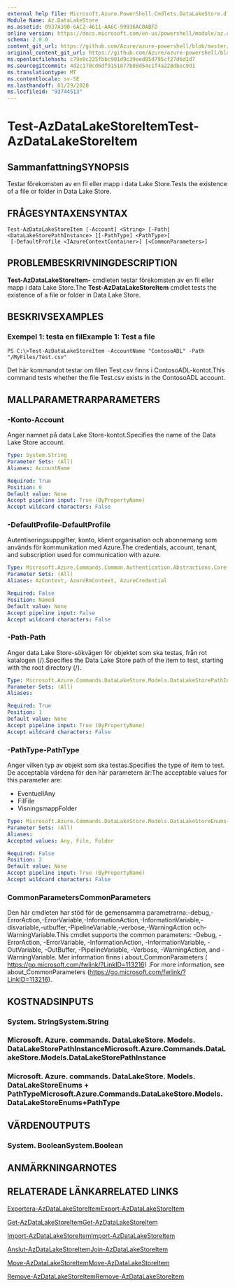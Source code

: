 ```yaml
---
external help file: Microsoft.Azure.PowerShell.Cmdlets.DataLakeStore.dll-Help.xml
Module Name: Az.DataLakeStore
ms.assetid: 0937A390-6AC2-4611-AA6C-99936AC0ABFD
online version: https://docs.microsoft.com/en-us/powershell/module/az.datalakestore/test-azdatalakestoreitem
schema: 2.0.0
content_git_url: https://github.com/Azure/azure-powershell/blob/master/src/DataLakeStore/DataLakeStore/help/Test-AzDataLakeStoreItem.md
original_content_git_url: https://github.com/Azure/azure-powershell/blob/master/src/DataLakeStore/DataLakeStore/help/Test-AzDataLakeStoreItem.md
ms.openlocfilehash: c79e8c225fbbc901d9c39eed85d795cf27d6d1d7
ms.sourcegitcommit: 4d2c178cd6df9151877b08d54c1f4a228dbec9d1
ms.translationtype: MT
ms.contentlocale: sv-SE
ms.lasthandoff: 01/29/2020
ms.locfileid: "93744513"
---
```

# <span data-ttu-id="1ff44-101">Test-AzDataLakeStoreItem</span><span class="sxs-lookup"><span data-stu-id="1ff44-101">Test-AzDataLakeStoreItem</span></span>

## <span data-ttu-id="1ff44-102">Sammanfattning</span><span class="sxs-lookup"><span data-stu-id="1ff44-102">SYNOPSIS</span></span>
<span data-ttu-id="1ff44-103">Testar förekomsten av en fil eller mapp i data Lake Store.</span><span class="sxs-lookup"><span data-stu-id="1ff44-103">Tests the existence of a file or folder in Data Lake Store.</span></span>

## <span data-ttu-id="1ff44-104">FRÅGESYNTAXEN</span><span class="sxs-lookup"><span data-stu-id="1ff44-104">SYNTAX</span></span>

```
Test-AzDataLakeStoreItem [-Account] <String> [-Path] <DataLakeStorePathInstance> [[-PathType] <PathType>]
 [-DefaultProfile <IAzureContextContainer>] [<CommonParameters>]
```

## <span data-ttu-id="1ff44-105">PROBLEMBESKRIVNING</span><span class="sxs-lookup"><span data-stu-id="1ff44-105">DESCRIPTION</span></span>
<span data-ttu-id="1ff44-106">**Test-AzDataLakeStoreItem-** cmdleten testar förekomsten av en fil eller mapp i data Lake Store.</span><span class="sxs-lookup"><span data-stu-id="1ff44-106">The **Test-AzDataLakeStoreItem** cmdlet tests the existence of a file or folder in Data Lake Store.</span></span>

## <span data-ttu-id="1ff44-107">BESKRIVS</span><span class="sxs-lookup"><span data-stu-id="1ff44-107">EXAMPLES</span></span>

### <span data-ttu-id="1ff44-108">Exempel 1: testa en fil</span><span class="sxs-lookup"><span data-stu-id="1ff44-108">Example 1: Test a file</span></span>
```
PS C:\>Test-AzDataLakeStoreItem -AccountName "ContosoADL" -Path "/MyFiles/Test.csv"
```

<span data-ttu-id="1ff44-109">Det här kommandot testar om filen Test.csv finns i ContosoADL-kontot.</span><span class="sxs-lookup"><span data-stu-id="1ff44-109">This command tests whether the file Test.csv exists in the ContosoADL account.</span></span>

## <span data-ttu-id="1ff44-110">MALLPARAMETRAR</span><span class="sxs-lookup"><span data-stu-id="1ff44-110">PARAMETERS</span></span>

### <span data-ttu-id="1ff44-111">-Konto</span><span class="sxs-lookup"><span data-stu-id="1ff44-111">-Account</span></span>
<span data-ttu-id="1ff44-112">Anger namnet på data Lake Store-kontot.</span><span class="sxs-lookup"><span data-stu-id="1ff44-112">Specifies the name of the Data Lake Store account.</span></span>

```yaml
Type: System.String
Parameter Sets: (All)
Aliases: AccountName

Required: True
Position: 0
Default value: None
Accept pipeline input: True (ByPropertyName)
Accept wildcard characters: False
```

### <span data-ttu-id="1ff44-113">-DefaultProfile</span><span class="sxs-lookup"><span data-stu-id="1ff44-113">-DefaultProfile</span></span>
<span data-ttu-id="1ff44-114">Autentiseringsuppgifter, konto, klient organisation och abonnemang som används för kommunikation med Azure.</span><span class="sxs-lookup"><span data-stu-id="1ff44-114">The credentials, account, tenant, and subscription used for communication with azure.</span></span>

```yaml
Type: Microsoft.Azure.Commands.Common.Authentication.Abstractions.Core.IAzureContextContainer
Parameter Sets: (All)
Aliases: AzContext, AzureRmContext, AzureCredential

Required: False
Position: Named
Default value: None
Accept pipeline input: False
Accept wildcard characters: False
```

### <span data-ttu-id="1ff44-115">-Path</span><span class="sxs-lookup"><span data-stu-id="1ff44-115">-Path</span></span>
<span data-ttu-id="1ff44-116">Anger data Lake Store-sökvägen för objektet som ska testas, från rot katalogen (/).</span><span class="sxs-lookup"><span data-stu-id="1ff44-116">Specifies the Data Lake Store path of the item to test, starting with the root directory (/).</span></span>

```yaml
Type: Microsoft.Azure.Commands.DataLakeStore.Models.DataLakeStorePathInstance
Parameter Sets: (All)
Aliases:

Required: True
Position: 1
Default value: None
Accept pipeline input: True (ByPropertyName)
Accept wildcard characters: False
```

### <span data-ttu-id="1ff44-117">-PathType</span><span class="sxs-lookup"><span data-stu-id="1ff44-117">-PathType</span></span>
<span data-ttu-id="1ff44-118">Anger vilken typ av objekt som ska testas.</span><span class="sxs-lookup"><span data-stu-id="1ff44-118">Specifies the type of item to test.</span></span>
<span data-ttu-id="1ff44-119">De acceptabla värdena för den här parametern är:</span><span class="sxs-lookup"><span data-stu-id="1ff44-119">The acceptable values for this parameter are:</span></span>
- <span data-ttu-id="1ff44-120">Eventuell</span><span class="sxs-lookup"><span data-stu-id="1ff44-120">Any</span></span> 
- <span data-ttu-id="1ff44-121">Fil</span><span class="sxs-lookup"><span data-stu-id="1ff44-121">File</span></span> 
- <span data-ttu-id="1ff44-122">Visningsmapp</span><span class="sxs-lookup"><span data-stu-id="1ff44-122">Folder</span></span>

```yaml
Type: Microsoft.Azure.Commands.DataLakeStore.Models.DataLakeStoreEnums+PathType
Parameter Sets: (All)
Aliases:
Accepted values: Any, File, Folder

Required: False
Position: 2
Default value: None
Accept pipeline input: True (ByPropertyName)
Accept wildcard characters: False
```

### <span data-ttu-id="1ff44-123">CommonParameters</span><span class="sxs-lookup"><span data-stu-id="1ff44-123">CommonParameters</span></span>
<span data-ttu-id="1ff44-124">Den här cmdleten har stöd för de gemensamma parametrarna:-debug,-ErrorAction,-ErrorVariable,-InformationAction,-InformationVariable,-disvariable,-utbuffer,-PipelineVariable,-verbose,-WarningAction och-WarningVariable.</span><span class="sxs-lookup"><span data-stu-id="1ff44-124">This cmdlet supports the common parameters: -Debug, -ErrorAction, -ErrorVariable, -InformationAction, -InformationVariable, -OutVariable, -OutBuffer, -PipelineVariable, -Verbose, -WarningAction, and -WarningVariable.</span></span> <span data-ttu-id="1ff44-125">Mer information finns i about_CommonParameters ( https://go.microsoft.com/fwlink/?LinkID=113216) .</span><span class="sxs-lookup"><span data-stu-id="1ff44-125">For more information, see about_CommonParameters (https://go.microsoft.com/fwlink/?LinkID=113216).</span></span>

## <span data-ttu-id="1ff44-126">KOSTNADS</span><span class="sxs-lookup"><span data-stu-id="1ff44-126">INPUTS</span></span>

### <span data-ttu-id="1ff44-127">System. String</span><span class="sxs-lookup"><span data-stu-id="1ff44-127">System.String</span></span>

### <span data-ttu-id="1ff44-128">Microsoft. Azure. commands. DataLakeStore. Models. DataLakeStorePathInstance</span><span class="sxs-lookup"><span data-stu-id="1ff44-128">Microsoft.Azure.Commands.DataLakeStore.Models.DataLakeStorePathInstance</span></span>

### <span data-ttu-id="1ff44-129">Microsoft. Azure. commands. DataLakeStore. Models. DataLakeStoreEnums + PathType</span><span class="sxs-lookup"><span data-stu-id="1ff44-129">Microsoft.Azure.Commands.DataLakeStore.Models.DataLakeStoreEnums+PathType</span></span>

## <span data-ttu-id="1ff44-130">VÄRDEN</span><span class="sxs-lookup"><span data-stu-id="1ff44-130">OUTPUTS</span></span>

### <span data-ttu-id="1ff44-131">System. Boolean</span><span class="sxs-lookup"><span data-stu-id="1ff44-131">System.Boolean</span></span>

## <span data-ttu-id="1ff44-132">ANMÄRKNINGAR</span><span class="sxs-lookup"><span data-stu-id="1ff44-132">NOTES</span></span>

## <span data-ttu-id="1ff44-133">RELATERADE LÄNKAR</span><span class="sxs-lookup"><span data-stu-id="1ff44-133">RELATED LINKS</span></span>

[<span data-ttu-id="1ff44-134">Exportera-AzDataLakeStoreItem</span><span class="sxs-lookup"><span data-stu-id="1ff44-134">Export-AzDataLakeStoreItem</span></span>](./Export-AzDataLakeStoreItem.md)

[<span data-ttu-id="1ff44-135">Get-AzDataLakeStoreItem</span><span class="sxs-lookup"><span data-stu-id="1ff44-135">Get-AzDataLakeStoreItem</span></span>](./Get-AzDataLakeStoreItem.md)

[<span data-ttu-id="1ff44-136">Import-AzDataLakeStoreItem</span><span class="sxs-lookup"><span data-stu-id="1ff44-136">Import-AzDataLakeStoreItem</span></span>](./Import-AzDataLakeStoreItem.md)

[<span data-ttu-id="1ff44-137">Anslut-AzDataLakeStoreItem</span><span class="sxs-lookup"><span data-stu-id="1ff44-137">Join-AzDataLakeStoreItem</span></span>](./Join-AzDataLakeStoreItem.md)

[<span data-ttu-id="1ff44-138">Move-AzDataLakeStoreItem</span><span class="sxs-lookup"><span data-stu-id="1ff44-138">Move-AzDataLakeStoreItem</span></span>](./Move-AzDataLakeStoreItem.md)

[<span data-ttu-id="1ff44-139">Remove-AzDataLakeStoreItem</span><span class="sxs-lookup"><span data-stu-id="1ff44-139">Remove-AzDataLakeStoreItem</span></span>](./Remove-AzDataLakeStoreItem.md)


